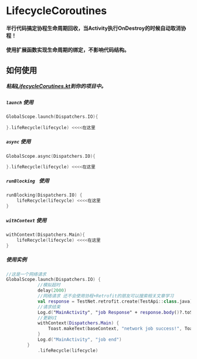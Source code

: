 # LifecycleCoroutines

#### 半行代码搞定协程生命周期回收，当Activity执行OnDestroy的时候自动取消协程！

#### 使用扩展函数实现生命周期的绑定，不影响代码结构。



## 如何使用

##### 粘贴[**LifecycleCorutines.kt**](https://github.com/Dboy233/LifecycleCoroutines/blob/master/app/src/main/java/com/dboy/lifecyclecoroutines/LifecycleCorutines.kt)到你的项目中。

##### `launch` 使用

```kotlin
GlobalScope.launch(Dispatchers.IO){
    
}.lifeRecycle(lifecycle) <<<<在这里
```

##### `async` 使用

```kotlin
GlobalScope.async(Dispatchers.IO){

}.lifeRecycle(lifecycle) <<<<在这里
```

##### `runBlocking ` 使用

```kotlin
runBlocking(Dispatchers.IO) {
	lifeRecycle(lifecycle) <<<<在这里
}
```

##### `withContext` 使用

```kotlin
withContext(Dispatchers.Main){
	lifeRecycle(lifecycle) <<<<在这里
}
```

##### 使用实例

```kotlin
//这是一个网络请求
GlobalScope.launch(Dispatchers.IO) {
            //模拟超时
            delay(2000)
            //网络请求 还不会使用协程+Retrofit的朋友可以搜索相关文章学习
            val response = TestNet.retrofit.create(TestApi::class.java).test()
            //请求结束
            Log.d("MainActivity", "job Response" + response.body()?.toString())
            //更新UI
            withContext(Dispatchers.Main) {
                Toast.makeText(baseContext, "network job success!", Toast.LENGTH_SHORT).show()
            }
            Log.d("MainActivity", "job end")
        }
            .lifeRecycle(lifecycle) 
```

